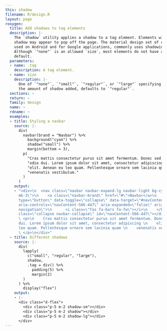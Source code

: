 ```yaml
---
this: shadow
filename: R/design.R
layout: page
roxygen:
  title: Add shadows to tag elements
  description: |-
    The `shadow` utility applies a shadow to a tag element. Elements with a
    shadow may appear to pop off the page. The material design set of components,
    used on Android and for Google applications, commonly uses shadowing.
    Although `"none"` is an allowed `size`, most elements do not have a shadow by
    default.
  parameters:
  - name: .tag
    description: A tag element.
  - name: size
    description: |-
      One of `"none"`, `"small"`, `"regular"`, or `"large"` specifying
      the amount of shadow added, defaults to `"regular"`.
  sections: ~
  return: ~
  family: design
  name: ~
  rdname: ~
  examples:
  - title: Styling a navbar
    source: |-
      div(
        navbar(brand = "Navbar") %>%
          background("cyan") %>%
          shadow("small") %>%
          margin(bottom = 3),
        p(
          "Cras mattis consectetur purus sit amet fermentum. Donec sed ",
          "odio dui. Lorem ipsum dolor sit amet, consectetur adipiscing ",
          "elit. Aenean eu leo quam. Pellentesque ornare sem lacinia quam ",
          "venenatis vestibulum."
        )
      )
    output:
    - "<div>\n  <nav class=\"navbar navbar-expand-lg navbar-light bg-cyan shadow-sm
      mb-3\">\n    <a class=\"navbar-brand\" href=\"#\">Navbar</a>\n    <button class=\"navbar-toggler\"
      type=\"button\" data-toggle=\"collapse\" data-target=\"#navContent-566-447\"
      aria-controls=\"navContent-566-447\" aria-expanded=\"false\" aria-label=\"Toggle
      navigation\">\n      <i class=\"fas fa-bars fa-fw\"></i>\n    </button>\n    <div
      class=\"collapse navbar-collapse\" id=\"navContent-566-447\"></div>\n  </nav>\n
      \ <p>\n    Cras mattis consectetur purus sit amet fermentum. Donec sed \n    odio
      dui. Lorem ipsum dolor sit amet, consectetur adipiscing \n    elit. Aenean eu
      leo quam. Pellentesque ornare sem lacinia quam \n    venenatis vestibulum.\n
      \ </p>\n</div>"
  - title: Different shadows
    source: |-
      div(
        lapply(
          c("small", "regular", "large"),
          shadow,
          .tag = div() %>%
            padding(5) %>%
            margin(2)
        )
      ) %>%
        display("flex")
    output:
    - |-
      <div class="d-flex">
        <div class="p-5 m-2 shadow-sm"></div>
        <div class="p-5 m-2 shadow"></div>
        <div class="p-5 m-2 shadow-lg"></div>
      </div>
---
```

